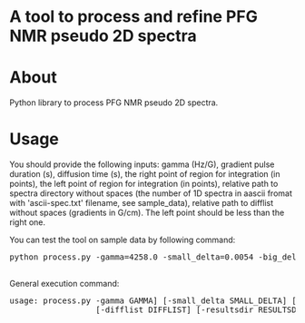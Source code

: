 <h1> A tool to process and refine PFG NMR pseudo 2D spectra </h1>
<h1> About </h1>
Python library to process PFG NMR pseudo 2D spectra.

<h1> Usage </h1>

You should provide the following inputs: gamma (Hz/G), gradient pulse duration (s), diffusion time (s), the right point of region for integration (in points), the left point of region for integration (in points), relative path to spectra directory without spaces (the number of 1D spectra in aascii fromat with 'ascii-spec.txt' filename, see sample_data), relative path to difflist without spaces (gradients in G/cm). The left point should be less than the right one.

You can test the tool on sample data by following command:
<div class="highlight highlight-source-shell"><pre>
python process.py -gamma=4258.0 -small_delta=0.0054 -big_delta=0.1 -left_point=1000 -right_point=19000 -specdir=\sample_data\spectra -difflist=\sample_data\difflist -resultsdir=\results

</div>

General execution command:
<div class="highlight highlight-source-shell"><pre>
usage: process.py -gamma GAMMA] [-small_delta SMALL_DELTA] [-big_delta BIG_DELTA] [-left_point LEFT_POINT] [-right_point RIGHT_POINT] [-specdir SPECDIR]
                  [-difflist DIFFLIST] [-resultsdir RESULTSDIR]

</div>



